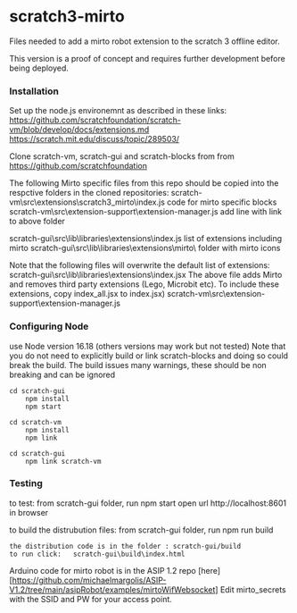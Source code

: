 # scratch3-mirto
Files needed to add a mirto robot extension to the scratch 3 offline editor.

This version is a proof of concept and requires further development before being deployed.

### Installation ###
Set up the node.js environemnt as described in these links:
  https://github.com/scratchfoundation/scratch-vm/blob/develop/docs/extensions.md
  https://scratch.mit.edu/discuss/topic/289503/
  
Clone scratch-vm, scratch-gui and scratch-blocks from from https://github.com/scratchfoundation

The following Mirto specific files from this repo should be copied into the respctive folders
in the cloned repositories: 
  scratch-vm\src\extensions\scratch3_mirto\index.js   code for mirto specific blocks
  scratch-vm\src\extension-support\extension-manager.js  add line with link to above folder

  scratch-gui\src\lib\libraries\extensions\index.js   list of extensions including mirto
  scratch-gui\src\lib\libraries\extensions\mirto\     folder with mirto icons


Note that the following files will overwrite the default list of extensions:
  scratch-gui\src\lib\libraries\extensions\index.jsx
    The above file adds Mirto and removes third party extensions (Lego, Microbit etc).
    To include these extensions, copy index_all.jsx to index.jsx)
  scratch-vm\src\extension-support\extension-manager.js  

### Configuring Node ###
use Node version 16.18 (others versions may work but not tested)
Note that you do not need to explicitly build or link scratch-blocks and doing so could break the build. 
The build issues many warnings, these should be non breaking and can be ignored

    cd scratch-gui
        npm install
        npm start

    cd scratch-vm
        npm install
        npm link
    
    cd scratch-gui
        npm link scratch-vm  

### Testing ###
to test:
	from scratch-gui folder, run
		npm start
                open url http://localhost:8601  in browser 

to build the distrubution files:
	from scratch-gui folder, run
		npm run build
        
	the distribution code is in the folder : scratch-gui/build
    to run click:   scratch-gui\build\index.html


Arduino code for mirto robot is in the ASIP 1.2 repo [here][https://github.com/michaelmargolis/ASIP-V1.2/tree/main/asipRobot/examples/mirtoWifWebsocket]
Edit mirto_secrets with the SSID and PW for your access point.